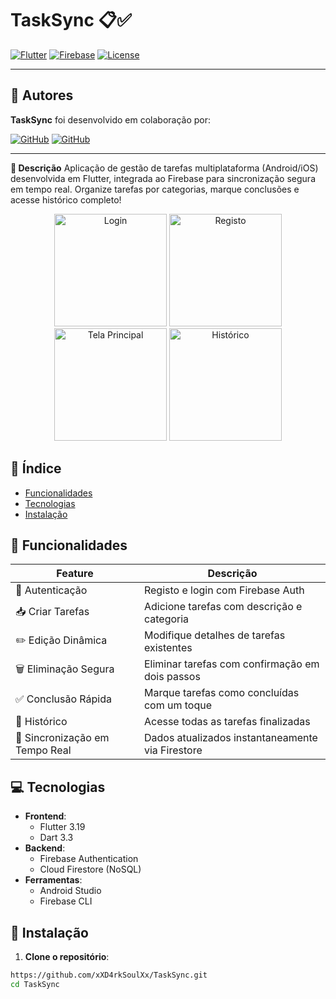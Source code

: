 # TaskSync 📋✅

[![Flutter](https://img.shields.io/badge/Flutter-3.19-blue?logo=flutter)](https://flutter.dev)
[![Firebase](https://img.shields.io/badge/Firebase-9.22.0-orange?logo=firebase)](https://firebase.google.com)
[![License](https://img.shields.io/badge/License-MIT-green)](https://opensource.org/licenses/MIT)

---

## 👥 Autores

**TaskSync** foi desenvolvido em colaboração por:

[![GitHub](https://img.shields.io/badge/Afonso%20Carrasquinho.-black?logo=github)](https://github.com/Afonso295)
[![GitHub](https://img.shields.io/badge/Diogo%20Vieira.-black?logo=github)](https://github.com/xXD4rkSoulXx)  

---

**🚀 Descrição** Aplicação de gestão de tarefas multiplataforma (Android/iOS) desenvolvida em Flutter, integrada ao Firebase para sincronização segura em tempo real. Organize tarefas por categorias, marque conclusões e acesse histórico completo!

<p align="center">
    <img src="https://github.com/user-attachments/assets/2ef43448-2b57-4ed7-afd0-f01ffc8e26dc" width="180" alt="Login">
    <img src="https://github.com/user-attachments/assets/762ebff7-dfe4-455a-a11e-3fdd7e6987f5" width="180" alt="Registo">
  <img src="https://github.com/user-attachments/assets/533d07ab-6c67-46d7-9084-b252684b30cd" width="180" alt="Tela Principal">
  <img src="https://github.com/user-attachments/assets/380fe586-707e-434b-b73c-f767615db4c1" width="180" alt="Histórico">
</p>

## 📌 Índice
- [Funcionalidades](#-funcionalidades)
- [Tecnologias](#-tecnologias)
- [Instalação](#-instalação)

## 🚀 Funcionalidades
| **Feature**               | **Descrição**                                                                 |
|---------------------------|-------------------------------------------------------------------------------|
| 🔐 Autenticação           | Registo e login com Firebase Auth                                            |
| 📥 Criar Tarefas          | Adicione tarefas com descrição e categoria                                    |
| ✏️ Edição Dinâmica        | Modifique detalhes de tarefas existentes                                      |
| 🗑️ Eliminação Segura        | Eliminar tarefas com confirmação em dois passos                                 |
| ✅ Conclusão Rápida       | Marque tarefas como concluídas com um toque                                   |
| 📆 Histórico              | Acesse todas as tarefas finalizadas                                           |
| 🔄 Sincronização em Tempo Real | Dados atualizados instantaneamente via Firestore                           |

## 💻 Tecnologias
- **Frontend**: 
  - Flutter 3.19
  - Dart 3.3
- **Backend**:
  - Firebase Authentication
  - Cloud Firestore (NoSQL)
- **Ferramentas**:
  - Android Studio
  - Firebase CLI

## 🔧 Instalação
1. **Clone o repositório**:
```bash
https://github.com/xXD4rkSoulXx/TaskSync.git
cd TaskSync
